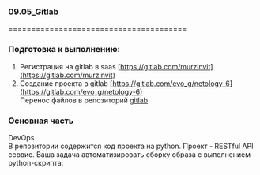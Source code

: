 ### 09.05_Gitlab </br>
=======================================</br>
### Подготовка к выполнению: </br>
1) Регистрация на gitlab в saas [https://gitlab.com/murzinvit](https://gitlab.com/murzinvit)</br>
2) Создание проекта в gitlab [https://gitlab.com/evo_g/netology-6](https://gitlab.com/evo_g/netology-6)</br>
   Перенос файлов в репозиторий [gitlab](https://github.com/murzinvit/screen/blob/0fcbe00c43537b2c3095d025215bc528a766e2fb/GITLAB/gitlab.jpg) </br>
### Основная часть </br>
DevOps </br>
В репозитории содержится код проекта на python. Проект - RESTful API сервис. Ваша задача автоматизировать сборку образа с выполнением python-скрипта: </br>

